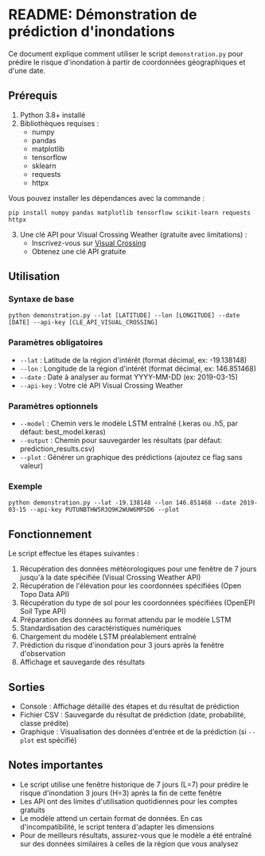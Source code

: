 # README: Démonstration de prédiction d'inondations

Ce document explique comment utiliser le script `demonstration.py` pour prédire le risque d'inondation à partir de coordonnées géographiques et d'une date.

## Prérequis

1. Python 3.8+ installé
2. Bibliothèques requises :
   - numpy
   - pandas
   - matplotlib
   - tensorflow
   - sklearn
   - requests
   - httpx

Vous pouvez installer les dépendances avec la commande :
```
pip install numpy pandas matplotlib tensorflow scikit-learn requests httpx
```

3. Une clé API pour Visual Crossing Weather (gratuite avec limitations) :
   - Inscrivez-vous sur [Visual Crossing](https://www.visualcrossing.com/)
   - Obtenez une clé API gratuite

## Utilisation

### Syntaxe de base

```
python demonstration.py --lat [LATITUDE] --lon [LONGITUDE] --date [DATE] --api-key [CLE_API_VISUAL_CROSSING]
```

### Paramètres obligatoires

- `--lat` : Latitude de la région d'intérêt (format décimal, ex: -19.138148)
- `--lon` : Longitude de la région d'intérêt (format décimal, ex: 146.851468)
- `--date` : Date à analyser au format YYYY-MM-DD (ex: 2019-03-15)
- `--api-key` : Votre clé API Visual Crossing Weather

### Paramètres optionnels

- `--model` : Chemin vers le modèle LSTM entraîné (.keras ou .h5, par défaut: best_model.keras)
- `--output` : Chemin pour sauvegarder les résultats (par défaut: prediction_results.csv)
- `--plot` : Générer un graphique des prédictions (ajoutez ce flag sans valeur)

### Exemple

```
python demonstration.py --lat -19.138148 --lon 146.851468 --date 2019-03-15 --api-key PUTUNBTHW5R3Q9K2WUW6MPSD6 --plot
```

## Fonctionnement

Le script effectue les étapes suivantes :

1. Récupération des données météorologiques pour une fenêtre de 7 jours jusqu'à la date spécifiée (Visual Crossing Weather API)
2. Récupération de l'élévation pour les coordonnées spécifiées (Open Topo Data API)
3. Récupération du type de sol pour les coordonnées spécifiées (OpenEPI Soil Type API)
4. Préparation des données au format attendu par le modèle LSTM
5. Standardisation des caractéristiques numériques
6. Chargement du modèle LSTM préalablement entraîné
7. Prédiction du risque d'inondation pour 3 jours après la fenêtre d'observation
8. Affichage et sauvegarde des résultats

## Sorties

- Console : Affichage détaillé des étapes et du résultat de prédiction
- Fichier CSV : Sauvegarde du résultat de prédiction (date, probabilité, classe prédite)
- Graphique : Visualisation des données d'entrée et de la prédiction (si `--plot` est spécifié)

## Notes importantes

- Le script utilise une fenêtre historique de 7 jours (L=7) pour prédire le risque d'inondation 3 jours (H=3) après la fin de cette fenêtre
- Les API ont des limites d'utilisation quotidiennes pour les comptes gratuits
- Le modèle attend un certain format de données. En cas d'incompatibilité, le script tentera d'adapter les dimensions
- Pour de meilleurs résultats, assurez-vous que le modèle a été entraîné sur des données similaires à celles de la région que vous analysez
